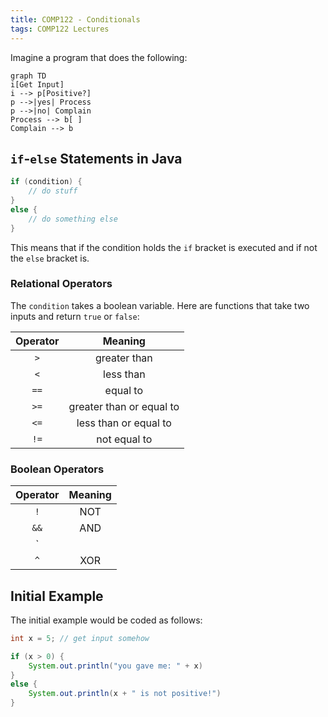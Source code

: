 ```yaml
---
title: COMP122 - Conditionals
tags: COMP122 Lectures
---
```

Imagine a program that does the following:

```mermaid
graph TD
i[Get Input]
i --> p[Positive?]
p -->|yes| Process
p -->|no| Complain
Process --> b[ ]
Complain --> b

```

## `if`-`else` Statements in Java

```java
if (condition) {
	// do stuff
}
else {
	// do something else
}
```

This means that if the condition holds the `if` bracket is executed and if not the `else` bracket is.

### Relational Operators
The `condition` takes a boolean variable. Here are functions that take two inputs and return `true` or `false`:

| Operator | Meaning |
| :-: | :-: |
| `>` | greater than |
| `<` | less than |
| `==` | equal to |
| `>=` | greater than or equal to |
| `<=` | less than or equal to |
| `!=` | not equal to |

### Boolean Operators

| Operator | Meaning |
| :-: | :-: |
| `!` | NOT |
| `&&` | AND |
| `||` | OR |
| `^` | XOR |

## Initial Example
The initial example would be coded as follows:

```java
int x = 5; // get input somehow

if (x > 0) {
	System.out.println("you gave me: " + x)
}
else {
	System.out.println(x + " is not positive!")
}
```